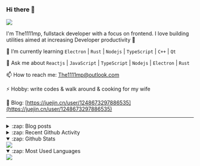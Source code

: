 ### Hi there 👋

![](https://komarev.com/ghpvc/?username=1111mp&color=green)

I'm The1111mp, fullstack developer with a focus on frontend. I love building utilities aimed at increasing Developer productivity 🙌

🌱 I’m currently learning `Electron` | `Rust` | `Nodejs` | `TypeScript` | `C++` | `Qt`

💬 Ask me about `Reactjs` | `JavaScript` | `TypeScript` | `Nodejs` | `Electron` | `Rust`

📫 How to reach me: <a href="mailto:The1111mp@outlook.com">The1111mp@outlook.com</a>

⚡ Hobby: write codes & walk around & cooking for my wife

📖 Blog: [https://juejin.cn/user/1248673297886535](https://juejin.cn/user/1248673297886535)

***

<details>
  <summary>:zap: Blog posts</summary>

  - [这里有从零开始构建现代化前端UI组件库所需要的一切](https://juejin.cn/post/7324011329883045915)
  - [使用 nvm-desktop 轻松安装和管理多个 node 版本](https://juejin.cn/post/7267791228872179727)
  - [Electron 中集成 SQLite3 数据库的最佳实践](https://juejin.cn/post/7202807471881306172)
  - [从0开发IM，单聊群聊在线离线消息以及消息的已读未读功能](https://juejin.cn/post/7202583557751865401)
  - [Electron（网页）中实现接近微信消息发送体验的消息输入框及界面](https://juejin.cn/post/7252505446396575781)
  - [Qt中基于QWebEngineView和QWebChannel实现与web的交互](https://juejin.cn/post/7238423148555501629)
</details>

<details>
  <summary>:zap: Recent Github Activity</summary>

  <!--START_SECTION:activity-->
1. 🔒 Closed issue [#2620](https://github.com/tauri-apps/plugins-workspace/issues/2620) in [tauri-apps/plugins-workspace](https://github.com/tauri-apps/plugins-workspace)
2. 🗣 Commented on [#2620](https://github.com/tauri-apps/plugins-workspace/issues/2620#issuecomment-2797138803) in [tauri-apps/plugins-workspace](https://github.com/tauri-apps/plugins-workspace)
3. 🗣 Commented on [#2620](https://github.com/tauri-apps/plugins-workspace/issues/2620#issuecomment-2796798828) in [tauri-apps/plugins-workspace](https://github.com/tauri-apps/plugins-workspace)
4. ❗ Opened issue [#2620](https://github.com/tauri-apps/plugins-workspace/issues/2620) in [tauri-apps/plugins-workspace](https://github.com/tauri-apps/plugins-workspace)
5. 🗣 Commented on [#172](https://github.com/1111mp/nvm-desktop/issues/172#issuecomment-2775291162) in [1111mp/nvm-desktop](https://github.com/1111mp/nvm-desktop)
6. 🗣 Commented on [#172](https://github.com/1111mp/nvm-desktop/issues/172#issuecomment-2775004151) in [1111mp/nvm-desktop](https://github.com/1111mp/nvm-desktop)
7. 🗣 Commented on [#16](https://github.com/1111mp/nvmd-command/issues/16#issuecomment-2719800622) in [1111mp/nvmd-command](https://github.com/1111mp/nvmd-command)
8. 💪 Opened PR [#1091](https://github.com/tauri-apps/tao/pull/1091) in [tauri-apps/tao](https://github.com/tauri-apps/tao)
9. 🗣 Commented on [#12894](https://github.com/tauri-apps/tauri/issues/12894#issuecomment-2705393752) in [tauri-apps/tauri](https://github.com/tauri-apps/tauri)
10. 🗣 Commented on [#169](https://github.com/1111mp/nvm-desktop/issues/169#issuecomment-2702796579) in [1111mp/nvm-desktop](https://github.com/1111mp/nvm-desktop)
  <!--END_SECTION:activity-->
</details>

<details open>
  <summary>:zap: Github Stats</summary>

  <img align="center" src="https://github-readme-stats-sigma-five.vercel.app/api?username=1111mp&show_icons=true&hide_border=true&theme=gruvbox" />
</details>

<details open>
  <summary>:zap: Most Used Languages</summary>

  <img align="center" src="https://github-readme-stats-sigma-five.vercel.app/api/top-langs/?username=1111mp&layout=compact&show_icons=true&hide_border=true&theme=gruvbox" />
</details>


<!--
**1111mp/1111mp** is a ✨ _special_ ✨ repository because its `README.md` (this file) appears on your GitHub profile.

Here are some ideas to get you started:

- 🔭 I’m currently working on ...
- 🌱 I’m currently learning ...
- 👯 I’m looking to collaborate on ...
- 🤔 I’m looking for help with ...
- 💬 Ask me about ...
- 📫 How to reach me: ...
- 😄 Pronouns: ...
- ⚡ Fun fact: ...
-->
